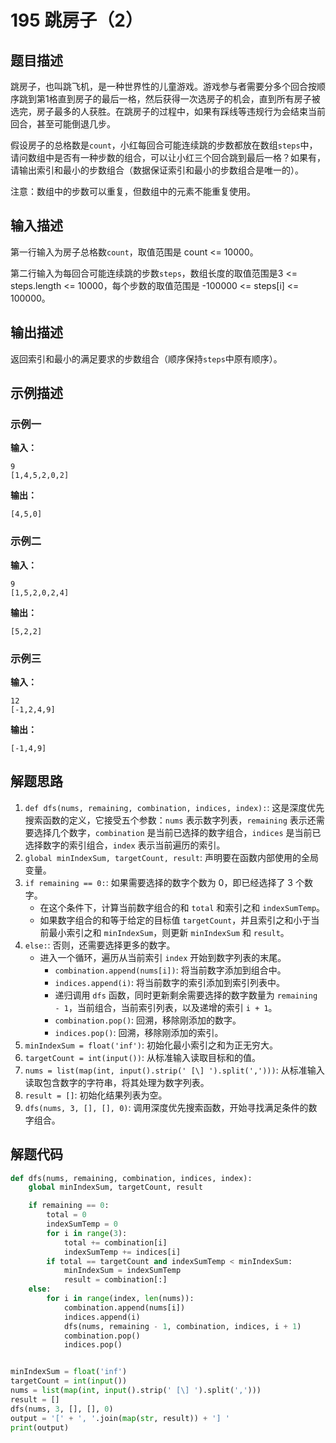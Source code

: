 # 195 跳房子（2）

## 题目描述

跳房子，也叫跳飞机，是一种世界性的儿童游戏。游戏参与者需要分多个回合按顺序跳到第1格直到房子的最后一格，然后获得一次选房子的机会，直到所有房子被选完，房子最多的人获胜。在跳房子的过程中，如果有踩线等违规行为会结束当前回合，甚至可能倒退几步。

假设房子的总格数是`count`，小红每回合可能连续跳的步数都放在数组`steps`中，请问数组中是否有一种步数的组合，可以让小红三个回合跳到最后一格？如果有，请输出索引和最小的步数组合（数据保证索引和最小的步数组合是唯一的）。

注意：数组中的步数可以重复，但数组中的元素不能重复使用。

## 输入描述

第一行输入为房子总格数`count`，取值范围是 count <= 10000。

第二行输入为每回合可能连续跳的步数`steps`，数组长度的取值范围是3 <= steps.length <= 10000，每个步数的取值范围是 -100000 <= steps[i] <= 100000。

## 输出描述

返回索引和最小的满足要求的步数组合（顺序保持`steps`中原有顺序）。

## 示例描述

### 示例一

**输入：**

```text
9
[1,4,5,2,0,2]
```

**输出：**

```text
[4,5,0]
```


### 示例二

**输入：**

```text
9
[1,5,2,0,2,4]
```

**输出：**

```text
[5,2,2]
```

### 示例三

**输入：**

```text
12
[-1,2,4,9]
```

**输出：**

```text
[-1,4,9]
```

## 解题思路

1. `def dfs(nums, remaining, combination, indices, index):`: 这是深度优先搜索函数的定义，它接受五个参数：`nums` 表示数字列表，`remaining` 表示还需要选择几个数字，`combination` 是当前已选择的数字组合，`indices` 是当前已选择数字的索引组合，`index` 表示当前遍历的索引。
2. `global minIndexSum, targetCount, result`: 声明要在函数内部使用的全局变量。
3. `if remaining == 0:`: 如果需要选择的数字个数为 0，即已经选择了 3 个数字。
   - 在这个条件下，计算当前数字组合的和 `total` 和索引之和 `indexSumTemp`。
   - 如果数字组合的和等于给定的目标值 `targetCount`，并且索引之和小于当前最小索引之和 `minIndexSum`，则更新 `minIndexSum` 和 `result`。
4. `else:`: 否则，还需要选择更多的数字。
   - 进入一个循环，遍历从当前索引 `index` 开始到数字列表的末尾。
     - `combination.append(nums[i])`: 将当前数字添加到组合中。
     - `indices.append(i)`: 将当前数字的索引添加到索引列表中。
     - 递归调用 `dfs` 函数，同时更新剩余需要选择的数字数量为 `remaining - 1`，当前组合，当前索引列表，以及递增的索引 `i + 1`。
     - `combination.pop()`: 回溯，移除刚添加的数字。
     - `indices.pop()`: 回溯，移除刚添加的索引。
5. `minIndexSum = float('inf')`: 初始化最小索引之和为正无穷大。
6. `targetCount = int(input())`: 从标准输入读取目标和的值。
7. `nums = list(map(int, input().strip(' [\] ').split(',')))`: 从标准输入读取包含数字的字符串，将其处理为数字列表。
8. `result = []`: 初始化结果列表为空。
9. `dfs(nums, 3, [], [], 0)`: 调用深度优先搜索函数，开始寻找满足条件的数字组合。

## 解题代码

```python
def dfs(nums, remaining, combination, indices, index):
    global minIndexSum, targetCount, result

    if remaining == 0:
        total = 0
        indexSumTemp = 0
        for i in range(3):
            total += combination[i]
            indexSumTemp += indices[i]
        if total == targetCount and indexSumTemp < minIndexSum:
            minIndexSum = indexSumTemp
            result = combination[:]
    else:
        for i in range(index, len(nums)):
            combination.append(nums[i])
            indices.append(i)
            dfs(nums, remaining - 1, combination, indices, i + 1)
            combination.pop()
            indices.pop()


minIndexSum = float('inf')
targetCount = int(input())
nums = list(map(int, input().strip(' [\] ').split(',')))
result = []
dfs(nums, 3, [], [], 0)
output = '[' + ', '.join(map(str, result)) + '] '
print(output)
```

